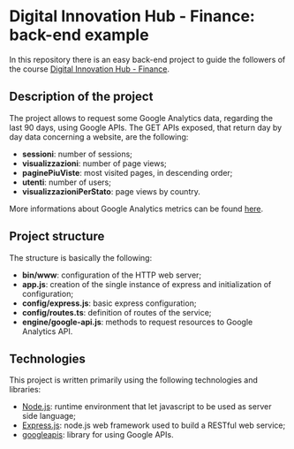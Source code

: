 # Digital Innovation Hub - Finance: back-end example

In this repository there is an easy back-end project to guide the followers of the course [Digital Innovation Hub - Finance](https://www.eventbrite.it/e/biglietti-orientarsi-al-digitale-finance-20-e-27-giugno-4-e-12-luglio-2019-62911384645?ref=estw). 

## Description of the project
The project allows to request some Google Analytics data, regarding the last 90 days, using Google APIs. The GET APIs exposed, that return day by day data concerning a website, are the following:
- **sessioni**: number of sessions;
- **visualizzazioni**: number of page views;
- **paginePiuViste**: most visited pages, in descending order;
- **utenti**: number of users;
- **visualizzazioniPerStato**: page views by country.

More informations about Google Analytics metrics can be found [here](https://developers.google.com/analytics/devguides/reporting/core/dimsmets).

## Project structure
The structure is basically the following:
- **bin/www**: configuration of the HTTP web server;
- **app.js**: creation of the single instance of express and initialization of configuration;
- **config/express.js**: basic express configuration;
- **config/routes.ts**: definition of routes of the service;
- **engine/google-api.js**: methods to request resources to Google Analytics API.

## Technologies
This project is written primarily using the following technologies and libraries:

- [Node.js](https://nodejs.org/it/): runtime environment that let javascript to be used as server side language;
- [Express.js](https://github.com/expressjs/express): node.js web framework used to build a RESTful web service;
- [googleapis](https://github.com/googleapis/google-api-nodejs-client#readme): library for using Google APIs.
